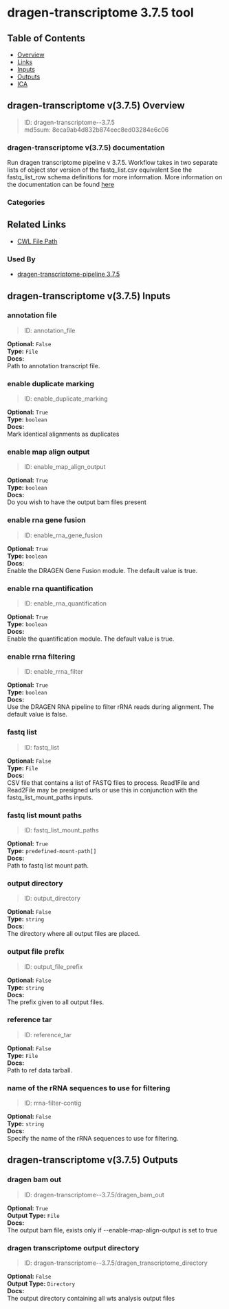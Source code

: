 
dragen-transcriptome 3.7.5 tool
===============================

## Table of Contents
  
- [Overview](#dragen-transcriptome-v375-overview)  
- [Links](#related-links)  
- [Inputs](#dragen-transcriptome-v375-inputs)  
- [Outputs](#dragen-transcriptome-v375-outputs)  
- [ICA](#ica)  


## dragen-transcriptome v(3.7.5) Overview



  
> ID: dragen-transcriptome--3.7.5  
> md5sum: 8eca9ab4d832b874eec8ed03284e6c06

### dragen-transcriptome v(3.7.5) documentation
  
Run dragen transcriptome pipeline
v 3.7.5.
Workflow takes in two separate lists of object stor version of the fastq_list.csv equivalent
See the fastq_list_row schema definitions for more information.
More information on the documentation can be found [here](https://sapac.support.illumina.com/content/dam/illumina-support/help/Illumina_DRAGEN_Bio_IT_Platform_v3_7_1000000141465/Content/SW/Informatics/Dragen/GPipelineSomCom_appDRAG.htm)

### Categories
  


## Related Links
  
- [CWL File Path](../../../../../../tools/dragen-transcriptome/3.7.5/dragen-transcriptome__3.7.5.cwl)  


### Used By
  
- [dragen-transcriptome-pipeline 3.7.5](../../../workflows/dragen-transcriptome-pipeline/3.7.5/dragen-transcriptome-pipeline__3.7.5.md)  

  


## dragen-transcriptome v(3.7.5) Inputs

### annotation file



  
> ID: annotation_file
  
**Optional:** `False`  
**Type:** `File`  
**Docs:**  
Path to annotation transcript file.


### enable duplicate marking



  
> ID: enable_duplicate_marking
  
**Optional:** `True`  
**Type:** `boolean`  
**Docs:**  
Mark identical alignments as duplicates


### enable map align output



  
> ID: enable_map_align_output
  
**Optional:** `True`  
**Type:** `boolean`  
**Docs:**  
Do you wish to have the output bam files present


### enable rna gene fusion



  
> ID: enable_rna_gene_fusion
  
**Optional:** `True`  
**Type:** `boolean`  
**Docs:**  
Enable the DRAGEN Gene Fusion module. The default value is true.


### enable rna quantification



  
> ID: enable_rna_quantification
  
**Optional:** `True`  
**Type:** `boolean`  
**Docs:**  
Enable the quantification module. The default value is true.


### enable rrna filtering



  
> ID: enable_rrna_filter
  
**Optional:** `True`  
**Type:** `boolean`  
**Docs:**  
Use the DRAGEN RNA pipeline to filter rRNA reads during alignment. The default value is false.


### fastq list



  
> ID: fastq_list
  
**Optional:** `False`  
**Type:** `File`  
**Docs:**  
CSV file that contains a list of FASTQ files
to process.
Read1File and Read2File may be presigned urls or use this in conjunction with
the fastq_list_mount_paths inputs.


### fastq list mount paths



  
> ID: fastq_list_mount_paths
  
**Optional:** `True`  
**Type:** `predefined-mount-path[]`  
**Docs:**  
Path to fastq list mount path.


### output directory



  
> ID: output_directory
  
**Optional:** `False`  
**Type:** `string`  
**Docs:**  
The directory where all output files are placed.


### output file prefix



  
> ID: output_file_prefix
  
**Optional:** `False`  
**Type:** `string`  
**Docs:**  
The prefix given to all output files.


### reference tar



  
> ID: reference_tar
  
**Optional:** `False`  
**Type:** `File`  
**Docs:**  
Path to ref data tarball.


### name of the rRNA sequences to use for filtering



  
> ID: rrna-filter-contig
  
**Optional:** `False`  
**Type:** `string`  
**Docs:**  
Specify the name of the rRNA sequences to use for filtering.

  


## dragen-transcriptome v(3.7.5) Outputs

### dragen bam out



  
> ID: dragen-transcriptome--3.7.5/dragen_bam_out  

  
**Optional:** `True`  
**Output Type:** `File`  
**Docs:**  
The output bam file, exists only if --enable-map-align-output is set to true
  


### dragen transcriptome output directory



  
> ID: dragen-transcriptome--3.7.5/dragen_transcriptome_directory  

  
**Optional:** `False`  
**Output Type:** `Directory`  
**Docs:**  
The output directory containing all wts analysis output files
  

  

